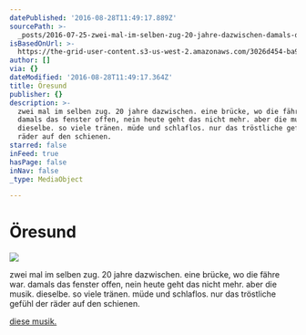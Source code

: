 ```yaml
---
datePublished: '2016-08-28T11:49:17.889Z'
sourcePath: >-
  _posts/2016-07-25-zwei-mal-im-selben-zug-20-jahre-dazwischen-damals-das-fens.md
isBasedOnUrl: >-
  https://the-grid-user-content.s3-us-west-2.amazonaws.com/3026d454-ba9b-4e83-bf2f-8b8b94f32fda.jpg
author: []
via: {}
dateModified: '2016-08-28T11:49:17.364Z'
title: Öresund
publisher: {}
description: >-
  zwei mal im selben zug. 20 jahre dazwischen. eine brücke, wo die fähre war.
  damals das fenster offen, nein heute geht das nicht mehr. aber die musik.
  dieselbe. so viele tränen. müde und schlaflos. nur das tröstliche gefühl der
  räder auf den schienen.
starred: false
inFeed: true
hasPage: false
inNav: false
_type: MediaObject

---
```

# Öresund
![](https://the-grid-user-content.s3-us-west-2.amazonaws.com/3026d454-ba9b-4e83-bf2f-8b8b94f32fda.jpg)

zwei mal im selben zug. 20 jahre dazwischen. eine brücke, wo die fähre war. damals das fenster offen, nein heute geht das nicht mehr. aber die musik. dieselbe. so viele tränen. müde und schlaflos. nur das tröstliche gefühl der räder auf den schienen.

[diese musik.][0]

[0]: https://open.spotify.com/album/32ZKcxpXRFJxfZvDC5Mqvx